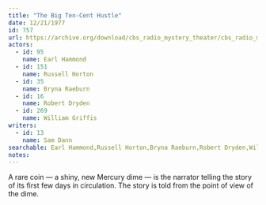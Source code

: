 ```yaml
---
title: "The Big Ten-Cent Hustle"
date: 12/21/1977
id: 757
url: https://archive.org/download/cbs_radio_mystery_theater/cbs_radio_mystery_theater-0751-0800.zip/cbs_radio_mystery_theater-0751-0800%2Fcbsrmt_0757_the_big_ten_cent_hustle.mp3
actors:  
  - id: 95
    name: Earl Hammond  
  - id: 151
    name: Russell Horton  
  - id: 35
    name: Bryna Raeburn  
  - id: 16
    name: Robert Dryden  
  - id: 269
    name: William Griffis
writers:  
  - id: 13
    name: Sam Dann
searchable: Earl Hammond,Russell Horton,Bryna Raeburn,Robert Dryden,William Griffis Sam Dann
notes:  
---
```

A rare coin — a shiny, new Mercury dime — is the narrator telling the story of its first few days in circulation. The story is told from the point of view of the dime.